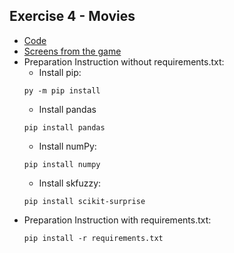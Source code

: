 ## Exercise 4 - Movies
* [Code](https://github.com/zboro121/NAI/blob/LAB4/LAB4/main.py)
* [Screens from the game](https://github.com/zboro121/NAI/blob/LAB4/LAB4/screens/screen1.png)
* Preparation Instruction without requirements.txt:
    * Install pip:
    ```
    py -m pip install
    ```
    * Install pandas
    ```
    pip install pandas
    ```
    * Install numPy:
    ```
    pip install numpy
    ```
    * Install skfuzzy:
    ```
    pip install scikit-surprise
    ```
 * Preparation Instruction with requirements.txt:
    ```
    pip install -r requirements.txt
    ```
